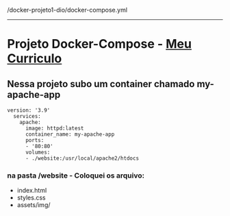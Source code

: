 /docker-projeto1-dio/docker-compose.yml

---
# Projeto Docker-Compose - [Meu Curriculo](https://github.com/assisberlanda)

## Nessa projeto subo um container chamado my-apache-app
    version: '3.9'
      services:
        apache:
          image: httpd:latest
          container_name: my-apache-app
          ports:
          - '80:80'
          volumes:
          - ./website:/usr/local/apache2/htdocs
### na pasta /website - Coloquei os arquivo:
  - index.html
  - styles.css
  - assets/img/<varias imagens>
  
